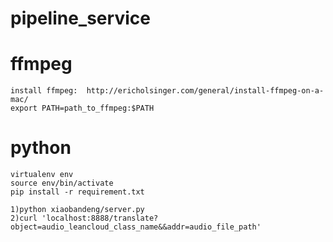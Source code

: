 # pipeline_service

# ffmpeg
```
install ffmpeg:  http://ericholsinger.com/general/install-ffmpeg-on-a-mac/
export PATH=path_to_ffmpeg:$PATH
```

# python
```
virtualenv env
source env/bin/activate
pip install -r requirement.txt

1)python xiaobandeng/server.py
2)curl 'localhost:8888/translate?object=audio_leancloud_class_name&&addr=audio_file_path' 
```

